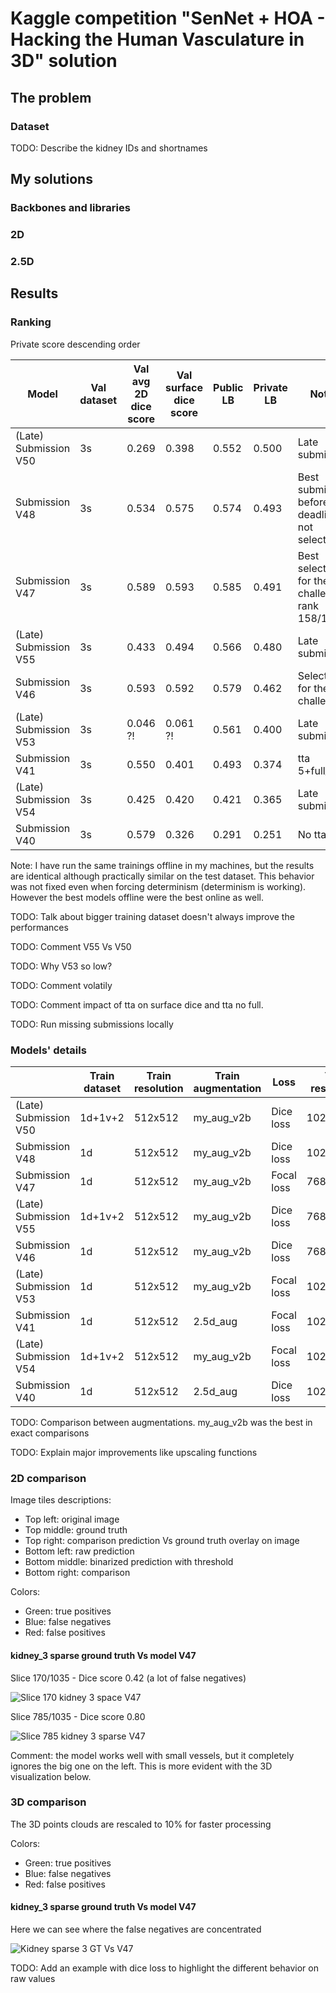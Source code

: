 # Kaggle competition "SenNet + HOA - Hacking the Human Vasculature in 3D" solution

## The problem

### Dataset

TODO: Describe the kidney IDs and shortnames

## My solutions

### Backbones and libraries

### 2D

### 2.5D

## Results

### Ranking

Private score descending order

|     Model             |  Val dataset   | Val avg 2D dice score  | Val surface dice score | Public LB  | Private LB |   Notes    |
|-----------------------|----------------|------------------------|------------------------|------------|------------|------------|
| (Late) Submission V50 |      3s        |       0.269            |        0.398           |   0.552    |   0.500    | Late submission |
| Submission V48        |      3s        |       0.534            |        0.575           |   0.574    |   0.493    | Best submission before the deadline, not selected |
| Submission V47        |      3s        |       0.589            |        0.593           |   0.585    |   0.491    | Best selection for the challenge, rank 158/1149 |
| (Late) Submission V55 |      3s        |       0.433            |        0.494           |   0.566    |   0.480    | Late submission |
| Submission V46        |      3s        |       0.593            |        0.592           |   0.579    |   0.462    | Selected for the challenge  |
| (Late) Submission V53 |      3s        |       0.046 ?!         |        0.061 ?!        |   0.561    |   0.400    | Late submission  |
| Submission V41        |      3s        |       0.550            |        0.401           |   0.493    |   0.374    | tta 5+full_max  |
| (Late) Submission V54 |      3s        |       0.425            |        0.420           |   0.421    |   0.365    | Late submission  |
| Submission V40        |      3s        |       0.579            |        0.326           |   0.291    |   0.251    | No tta  |

Note: I have run the same trainings offline in my machines, but the results are identical although practically similar 
on the test dataset. This behavior was not fixed even when forcing determinism (determinism is working).
However the best models offline were the best online as well.

TODO: Talk about bigger training dataset doesn't always improve the performances

TODO: Comment V55 Vs V50

TODO: Why V53 so low?

TODO: Comment volatily

TODO: Comment impact of tta on surface dice and tta no full.

TODO: Run missing submissions locally

### Models' details

|                       |    Train dataset   |   Train resolution | Train augmentation |    Loss    | Test resolution | Test augmentation | Threshold |
|-----------------------|--------------------|--------------------|--------------------|------------|-----------------|-------------------|-----------|
| (Late) Submission V50 |   1d+1v+2          |      512x512       |       my_aug_v2b   | Dice loss  |   1024x1024     |      tta 5+max     |     0.1   |
| Submission V48        |    1d              |      512x512       |       my_aug_v2b   | Dice loss  |   1024x1024     |      tta 5+max     |     0.1   |
| Submission V47        |  1d                |      512x512       |       my_aug_v2b   | Focal loss |   768x864       |      tta 5+max     |     0.4   |
| (Late) Submission V55 |   1d+1v+2          |      512x512       |       my_aug_v2b   | Dice loss  |   768x864       |      tta 5+max     |     0.1   |
| Submission V46        |  1d                |      512x512       |       my_aug_v2b   | Dice loss  |   768x864       |      tta 5+max     |     0.1   |
| (Late) Submission V53 |   1d               |      512x512       |       my_aug_v2b   | Focal loss |   1024x1024     |      tta 5+max     |     0.4   |
| Submission V41        |   1d               |      512x512       |       2.5d_aug     | Focal loss |   1024x1024     |      tta 5+full_max|     0.4   |
| (Late) Submission V54 |   1d+1v+2          |      512x512       |       my_aug_v2b   | Focal loss |   1024x1024     |      tta 5+max     |     0.4   |
| Submission V40        |   1d               |      512x512       |       2.5d_aug     | Dice loss  |   1024x1024     |      No            |     0.1   |

TODO: Comparison between augmentations. my_aug_v2b was the best in exact comparisons

TODO: Explain major improvements like upscaling functions

### 2D comparison

Image tiles descriptions:
- Top left: original image
- Top middle: ground truth
- Top right: comparison prediction Vs ground truth overlay on image
- Bottom left: raw prediction
- Bottom middle: binarized prediction with threshold
- Bottom right: comparison

Colors:
- Green: true positives
- Blue: false negatives
- Red: false positives

#### kidney_3 sparse ground truth Vs model V47

Slice 170/1035 - Dice score 0.42 (a lot of false negatives)

![Slice 170 kidney 3 space V47](./docs/v47_v3s_0169_dice_score_0.42.png "v47_v3s_0169")

Slice 785/1035 - Dice score 0.80

![Slice 785 kidney 3 sparse V47](./docs/v47_v3s_0784_dice_score_0.80.png "v47_v3s_0784")

Comment: the model works well with small vessels, but it completely ignores
the big one on the left. This is more evident with the 3D visualization below.

### 3D comparison

The 3D points clouds are rescaled to 10% for faster processing

Colors:
- Green: true positives
- Blue: false negatives
- Red: false positives

#### kidney_3 sparse ground truth Vs model V47

Here we can see where the false negatives are concentrated

![Kidney sparse 3 GT Vs V47](./docs/kidney_3_sparse_label_vs_v47.gif "Kidney sparse 3 GT Vs V47")

TODO: Add an example with dice loss to highlight the different behavior on raw values